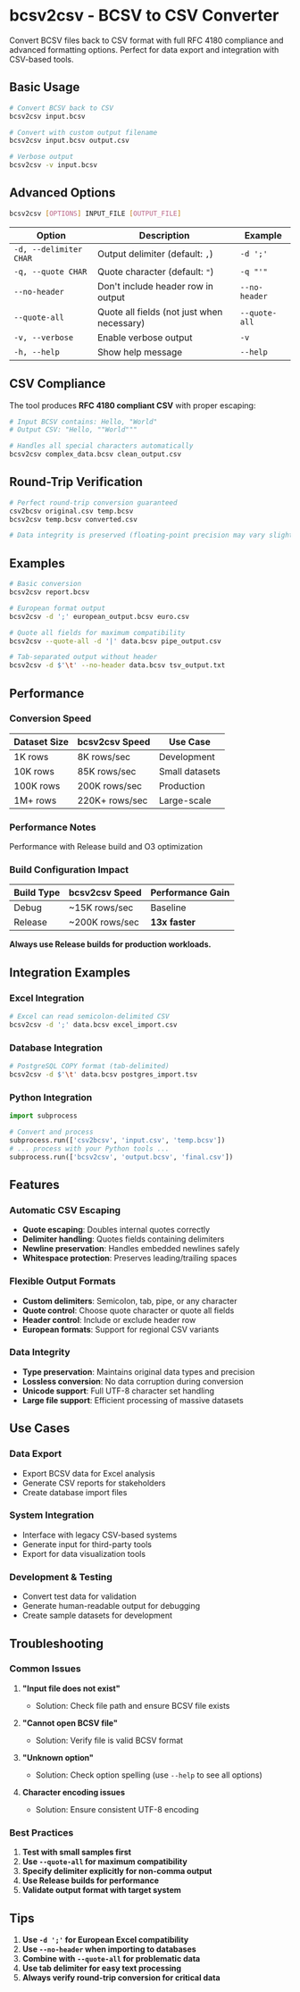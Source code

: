 # bcsv2csv - BCSV to CSV Converter

Convert BCSV files back to CSV format with full RFC 4180 compliance and advanced formatting options. Perfect for data export and integration with CSV-based tools.

## Basic Usage

```bash
# Convert BCSV back to CSV
bcsv2csv input.bcsv

# Convert with custom output filename
bcsv2csv input.bcsv output.csv

# Verbose output
bcsv2csv -v input.bcsv
```

## Advanced Options

```bash
bcsv2csv [OPTIONS] INPUT_FILE [OUTPUT_FILE]
```

| Option | Description | Example |
|--------|-------------|---------|
| `-d, --delimiter CHAR` | Output delimiter (default: `,`) | `-d ';'` |
| `-q, --quote CHAR` | Quote character (default: `"`) | `-q "'"` |
| `--no-header` | Don't include header row in output | `--no-header` |
| `--quote-all` | Quote all fields (not just when necessary) | `--quote-all` |
| `-v, --verbose` | Enable verbose output | `-v` |
| `-h, --help` | Show help message | `--help` |

## CSV Compliance

The tool produces **RFC 4180 compliant CSV** with proper escaping:

```bash
# Input BCSV contains: Hello, "World"
# Output CSV: "Hello, ""World"""

# Handles all special characters automatically
bcsv2csv complex_data.bcsv clean_output.csv
```

## Round-Trip Verification

```bash
# Perfect round-trip conversion guaranteed
csv2bcsv original.csv temp.bcsv
bcsv2csv temp.bcsv converted.csv

# Data integrity is preserved (floating-point precision may vary slightly)
```

## Examples

```bash
# Basic conversion
bcsv2csv report.bcsv

# European format output
bcsv2csv -d ';' european_output.bcsv euro.csv

# Quote all fields for maximum compatibility
bcsv2csv --quote-all -d '|' data.bcsv pipe_output.csv

# Tab-separated output without header
bcsv2csv -d $'\t' --no-header data.bcsv tsv_output.txt
```

## Performance

### Conversion Speed

| Dataset Size | bcsv2csv Speed | Use Case |
|-------------|----------------|----------|
| 1K rows | 8K rows/sec | Development |
| 10K rows | 85K rows/sec | Small datasets |
| 100K rows | 200K rows/sec | Production |
| 1M+ rows | 220K+ rows/sec | Large-scale |

### Performance Notes

Performance with Release build and O3 optimization

### Build Configuration Impact

| Build Type | bcsv2csv Speed | Performance Gain |
|------------|----------------|------------------|
| Debug | ~15K rows/sec | Baseline |
| Release | ~200K rows/sec | **13x faster** |

**Always use Release builds for production workloads.**

## Integration Examples

### Excel Integration
```bash
# Excel can read semicolon-delimited CSV
bcsv2csv -d ';' data.bcsv excel_import.csv
```

### Database Integration
```bash
# PostgreSQL COPY format (tab-delimited)
bcsv2csv -d $'\t' data.bcsv postgres_import.tsv
```

### Python Integration
```python
import subprocess

# Convert and process
subprocess.run(['csv2bcsv', 'input.csv', 'temp.bcsv'])
# ... process with your Python tools ...
subprocess.run(['bcsv2csv', 'output.bcsv', 'final.csv'])
```

## Features

### Automatic CSV Escaping

- **Quote escaping**: Doubles internal quotes correctly
- **Delimiter handling**: Quotes fields containing delimiters
- **Newline preservation**: Handles embedded newlines safely
- **Whitespace protection**: Preserves leading/trailing spaces

### Flexible Output Formats

- **Custom delimiters**: Semicolon, tab, pipe, or any character
- **Quote control**: Choose quote character or quote all fields
- **Header control**: Include or exclude header row
- **European formats**: Support for regional CSV variants

### Data Integrity

- **Type preservation**: Maintains original data types and precision
- **Lossless conversion**: No data corruption during conversion
- **Unicode support**: Full UTF-8 character set handling
- **Large file support**: Efficient processing of massive datasets

## Use Cases

### Data Export
- Export BCSV data for Excel analysis
- Generate CSV reports for stakeholders
- Create database import files

### System Integration
- Interface with legacy CSV-based systems
- Generate input for third-party tools
- Export for data visualization tools

### Development & Testing
- Convert test data for validation
- Generate human-readable output for debugging
- Create sample datasets for development

## Troubleshooting

### Common Issues

1. **"Input file does not exist"**
   - Solution: Check file path and ensure BCSV file exists

2. **"Cannot open BCSV file"**
   - Solution: Verify file is valid BCSV format

3. **"Unknown option"**
   - Solution: Check option spelling (use `--help` to see all options)

4. **Character encoding issues**
   - Solution: Ensure consistent UTF-8 encoding

### Best Practices

1. **Test with small samples first**
2. **Use `--quote-all` for maximum compatibility**
3. **Specify delimiter explicitly for non-comma output**
4. **Use Release builds for performance**
5. **Validate output format with target system**

## Tips

1. **Use `-d ';'` for European Excel compatibility**
2. **Use `--no-header` when importing to databases**
3. **Combine with `--quote-all` for problematic data**
4. **Use tab delimiter for easy text processing**
5. **Always verify round-trip conversion for critical data**